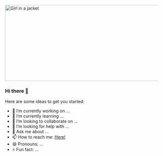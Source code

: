 <img src="https://raw.githubusercontent.com/josefftan/josefftan.github.io/master/assets/img/portfolio/significant.png" alt="Girl in a jacket" width="1000" height="250" />

### Hi there 👋

Here are some ideas to get you started:

- 🔭 I’m currently working on ...
- 🌱 I’m currently learning ...
- 👯 I’m looking to collaborate on ...
- 🤔 I’m looking for help with ...
- 💬 Ask me about ...
- 📫 How to reach me: <a href="https://josefftan.github.io/">Here!</a>
- 😄 Pronouns: ...
- ⚡ Fun fact: ...

